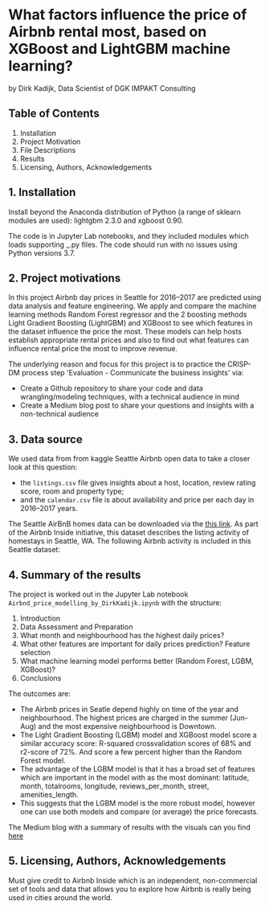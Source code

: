 # What factors influence the price of Airbnb rental most, based on XGBoost and LightGBM machine learning?

by Dirk Kadijk, Data Scientist of DGK IMPAKT Consulting


## Table of Contents

1. Installation
2. Project Motivation
3. File Descriptions
4. Results
5. Licensing, Authors, Acknowledgements



## 1. Installation

Install beyond the Anaconda distribution of Python (a range of sklearn modules are used): lightgbm 2.3.0 and xgboost 0.90.

The code is in Jupyter Lab notebooks, and they included modules which loads supporting _.py files. The code should run with no issues using Python versions 3.7.



## 2. Project motivations

In this project Airbnb day prices in Seattle for 2016–2017 are predicted using data analysis and feature engineering. 
We apply and compare the machine learning methods Random Forest regressor and the 2 boosting methods Light Gradient Boosting (LightGBM) and XGBoost to see which features in the dataset influence the price the most.
These models can help hosts establish appropriate rental prices and also to find out what features can influence rental price the most to improve revenue.

The underlying reason and focus for this project is to practice the CRISP-DM process step 'Evaluation - Communicate the business insights' via:
 - Create a Github repository to share your code and data wrangling/modeling techniques, with a technical audience in mind
 - Create a Medium blog post to share your questions and insights with a non-technical audience


## 3. Data source

We used data from from kaggle Seattle Airbnb open data to take a closer look at this question:
- the `listings.csv` file gives insights about a host, location, review rating score, room and property type;
- and the `calendar.csv` file is about availability and price per each day in 2016–2017 years.

The Seattle AirBnB homes data can be downloaded via the [this link](https://www.kaggle.com/airbnb/seattle/data). As part of the Airbnb Inside initiative, this dataset describes the listing activity of homestays in Seattle, WA. The following Airbnb activity is included in this Seattle dataset:


## 4. Summary of the results

The project is worked out in the Jupyter Lab notebook `Airbnd_price_modelling_by_DirkKadijk.ipynb` with the structure:
1. Introduction
2. Data Assessment and Preparation
3. What month and neighbourhood has the highest daily prices?
4. What other features are important for daily prices prediction? Feature selection
5. What machine learning model performs better (Random Forest, LGBM, XGBoost)?
6. Conclusions

The outcomes are:
- The Airbnb prices in Seatle depend highly on time of the year and neighbourhood. The highest prices are charged in the summer (Jun-Aug) and the most expensive neighbourhood is Downtown.
- The Light Gradient Boosting (LGBM) model and XGBoost model score a similar accuracy score: R-squared crossvalidation scores of 68% and r2-score of 72%. And score a few percent higher than the Random Forest model.
- The advantage of the LGBM model is that it has a broad set of features which are important in the model with as the most dominant: latitude, month, totalrooms, longitude, reviews_per_month, street, amenities_length.
- This suggests that the LGBM model is the more robust model, however one can use both models and compare (or average) the price forecasts.

The Medium blog with a summary of results with the visuals can you find [here](xxxxxx)


## 5. Licensing, Authors, Acknowledgements

Must give credit to Airbnb Inside which is an independent, non-commercial set of tools and data that allows you to explore how Airbnb is really being used in cities around the world.